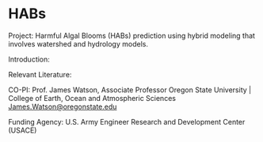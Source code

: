 # HABs
Project: Harmful Algal Blooms (HABs) prediction using hybrid modeling that involves watershed and hydrology models. 

Introduction:




Relevant Literature:




CO-PI: 
Prof. James Watson, 
Associate Professor 
Oregon State University | College of Earth, Ocean and Atmospheric Sciences
James.Watson@oregonstate.edu

Funding Agency:  U.S. Army Engineer Research and Development Center (USACE)
